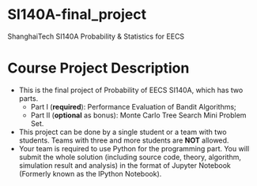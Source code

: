 # SI140A-final_project
ShanghaiTech SI140A Probability &amp; Statistics for EECS



# Course Project Description

- This is the final project of Probability of EECS SI140A, which has two parts.
  - Part I (**required**): Performance Evaluation of Bandit Algorithms;
  - Part II (**optional** as bonus): Monte Carlo Tree Search Mini Problem Set.
- This project can be done by a single student or a team with two students. Teams with three and more students are **NOT** allowed.
- Your team is required to use Python for the programming part. You will submit the whole solution (including source code, theory, algorithm, simulation result and analysis) in the format of Jupyter Notebook (Formerly known as the IPython Notebook).